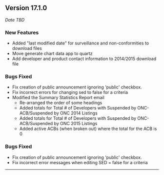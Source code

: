 
## Version 17.1.0
_Date TBD_

### New Features
* Added "last modified date" for surveillance and non-conformities to download files
* Move generate chart data app to quartz
* Add developer and product contact information to 2014/2015 download file

### Bugs Fixed
* Fix creation of public announcement ignoring 'public' checkbox.
* Fix incorrect errors for changing sed to false for a criteria
* Modified the Summary Statistics Report email
  * Re-arranged the order of some headings
  * Added totals for Total # of Developers with Suspended by ONC-ACB/Suspended by ONC 2014 Listings
  * Added totals for Total # of Developers with Suspended by ONC-ACB/Suspended by ONC 2015 Listings
  * Added active ACBs (when broken out) where the total for the ACB is 0

### Bugs Fixed
* Fix creation of public announcement ignoring 'public' checkbox.
* Fix incorrect error messages when editing SED = false for a criteria
---

